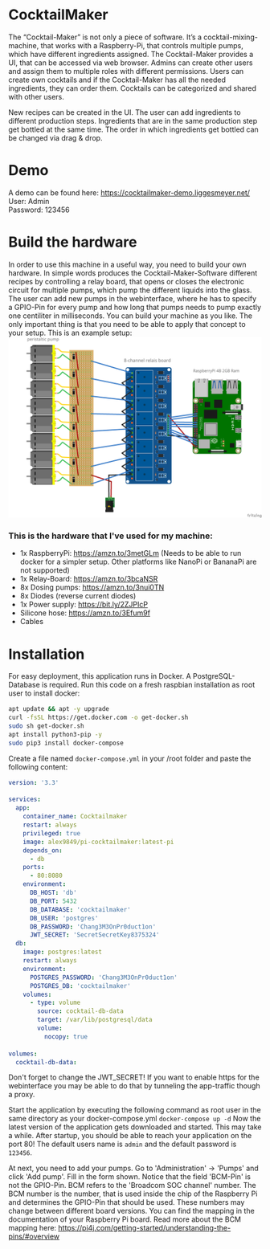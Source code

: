 # CocktailMaker

The “Cocktail-Maker” is not only a piece of software. 
It’s a cocktail-mixing-machine, that works with a Raspberry-Pi, 
that controls multiple pumps, which have different ingredients assigned. 
The Cocktail-Maker provides a UI, that can be accessed via web browser. 
Admins can create other users and assign them to multiple roles with 
different permissions. Users can create own cocktails and if the 
Cocktail-Maker has all the needed ingredients, they can order them. 
Cocktails can be categorized and shared with other users.

New recipes can be created in the UI. The user can add ingredients to 
different production steps. Ingredients that are in the same 
production step get bottled at the same time. 
The order in which ingredients get bottled can be changed via drag & 
drop.

# Demo
A demo can be found here: https://cocktailmaker-demo.liggesmeyer.net/
User: Admin  
Password: 123456  

# Build the hardware

In order to use this machine in a useful way, you need to build your own hardware.
In simple words produces the Cocktail-Maker-Software different recipes by 
controlling a relay board, that opens or closes the electronic circuit 
for multiple pumps, which pump the different liquids into the glass.
The user can add new pumps in the webinterface, where he has to specify a GPIO-Pin
for every pump and how long that pumps needs to pump exactly one centiliter in 
milliseconds. You can build your machine as you like. The only important thing
is that you need to be able to apply that concept to your setup. This is an example setup:
![Blueprint](./documentation/img/blueprint.png "Blueprint")

### This is the hardware that I've used for my machine:
 * 1x RaspberryPi: https://amzn.to/3metGLm (Needs to be able to run docker for a simpler setup. Other platforms like NanoPi or BananaPi are not supported)
 * 1x Relay-Board: https://amzn.to/3bcaNSR
 * 8x Dosing pumps: https://amzn.to/3nui0TN
 * 8x Diodes (reverse current diodes)
 * 1x Power supply: https://bit.ly/2ZJPIcP
 * Silicone hose: https://amzn.to/3Efum9f
 * Cables

# Installation

For easy deployment, this application runs in Docker.
A PostgreSQL-Database is required.
Run this code on a fresh raspbian installation as root user to install docker:
````bash
apt update && apt -y upgrade
curl -fsSL https://get.docker.com -o get-docker.sh
sudo sh get-docker.sh
apt install python3-pip -y
sudo pip3 install docker-compose
````

Create a file named `docker-compose.yml` in your /root folder and paste the following content:
````yaml
version: '3.3'

services:
  app:
    container_name: Cocktailmaker
    restart: always
    privileged: true
    image: alex9849/pi-cocktailmaker:latest-pi
    depends_on:
      - db
    ports:
      - 80:8080
    environment:
      DB_HOST: 'db'
      DB_PORT: 5432
      DB_DATABASE: 'cocktailmaker'
      DB_USER: 'postgres'
      DB_PASSWORD: 'Chang3M3OnPr0duct1on'
      JWT_SECRET: 'SecretSecretKey8375324'
  db:
    image: postgres:latest
    restart: always
    environment:
      POSTGRES_PASSWORD: 'Chang3M3OnPr0duct1on'
      POSTGRES_DB: 'cocktailmaker'
    volumes:
      - type: volume
        source: cocktail-db-data
        target: /var/lib/postgresql/data
        volume:
          nocopy: true

volumes:
  cocktail-db-data:
````
Don't forget to change the JWT_SECRET! If you want to enable https for the 
webinterface you may be able to do that by tunneling the app-traffic 
though a proxy.

Start the application by executing the following command as root user in the same
directory as your docker-compose.yml
``docker-compose up -d``
Now the latest version of the application gets downloaded and started. This may take a while.
After startup, you should be able to reach your application on the port 80!
The default users name is `admin` and the default password is ``123456``.

At next, you need to add your pumps. Go to 'Administration' -> 'Pumps' 
and click 'Add pump'. Fill in the form shown. Notice
that the field 'BCM-Pin' is not the GPIO-Pin. BCM refers to the 'Broadcom SOC channel' number. The BCM number is the number, that is used inside the chip of the Raspberry Pi and determines the GPIO-Pin that should be used. These numbers may change between different board versions. You can find the mapping in the documentation of your Raspberry Pi board.
Read more about the BCM mapping here: https://pi4j.com/getting-started/understanding-the-pins/#overview

